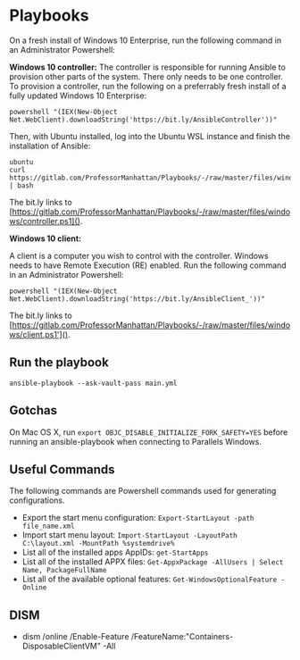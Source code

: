 # Playbooks
On a fresh install of Windows 10 Enterprise, run the following command in an Administrator Powershell:

**Windows 10 controller:**
The controller is responsible for running Ansible to provision other parts of the system. There only needs to be one controller. To provision a controller, run the following on a preferrably fresh install of a fully updated Windows 10 Enterprise:
```
powershell "(IEX(New-Object Net.WebClient).downloadString('https://bit.ly/AnsibleController'))"
```
Then, with Ubuntu installed, log into the Ubuntu WSL instance and finish the installation of Ansible:
```
ubuntu
curl https://gitlab.com/ProfessorManhattan/Playbooks/-/raw/master/files/windows/controller.sh | bash
```

The bit.ly links to [https://gitlab.com/ProfessorManhattan/Playbooks/-/raw/master/files/windows/controller.ps1]().

**Windows 10 client:**

A client is a computer you wish to control with the controller. Windows needs to have Remote Execution (RE) enabled. Run the following command in an Administrator Powershell:

```
powershell "(IEX(New-Object Net.WebClient).downloadString('https://bit.ly/AnsibleClient_'))"
```

The bit.ly links to [https://gitlab.com/ProfessorManhattan/Playbooks/-/raw/master/files/windows/client.ps1']().

## Run the playbook

```
ansible-playbook --ask-vault-pass main.yml
```

## Gotchas

On Mac OS X, run `export OBJC_DISABLE_INITIALIZE_FORK_SAFETY=YES` before running an ansible-playbook when connecting to Parallels Windows.

## Useful Commands

The following commands are Powershell commands used for generating configurations.

* Export the start menu configuration: `Export-StartLayout -path file_name.xml`
* Import start menu layout: `Import-StartLayout -LayoutPath C:\layout.xml -MountPath %systemdrive%`
* List all of the installed apps AppIDs: `get-StartApps`
* List all of the installed APPX files: `Get-AppxPackage -AllUsers | Select Name, PackageFullName`
* List all of the available optional features: `Get-WindowsOptionalFeature -Online`

## DISM

* dism /online /Enable-Feature /FeatureName:"Containers-DisposableClientVM" -All